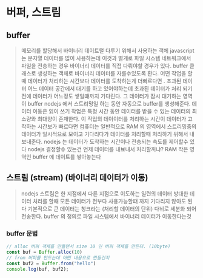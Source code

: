 

# 버퍼, 스트림

## buffer
> 메모리를 할당해서 바이너리 데이트럴 다루기 위해서 사용하는 객체
> javascript 는 문자열 데이터를 많이 사용하는데 이것과 별게로 파일 시스템 
> 네트워크에서 파일을 전송하는 경우 바이너리 데이터를 직접  다뤄야할 경우가 있다.
> buffer 클래스로 생성하는 객체로 바이너리 데이터를 자를수있도록 환다.
> 어떤 작업을 할때 데이터가 처리하는 시간보다 데이터를 도착하는게 더빠르다면 .
> 초과된 데이터 어느 데이터 공간에서 대기를 하고 있어야하는데 
> 초과된 데이터가 처리 되기 전에 데이터가 어느정도 쌓일떄까지 기다린다.
> 그 데이터가 잠시 대기하는 영역이 buffer
> nodejs 에서 스트리밍일 하는 동안 자동으로 buffer를 생성해준다.
> 데이터 이동은 읽이 쓰기 작업은 특정 시간 동안 데이터를 받을 수 있는 데이터의 최소량와 최대양이 존재한다.
> 이 작업의 데이이터를 처리하는 시간이 데이터가 고착하는 시간보가 빠르다면
> 컴퓨터는 일반적으로 RAM 의 영역에서 스트리밍중의 데이터가 일시적으로 모이고 기다리다가
> 데이터를 처리할때 처리하기 위해서 내보내준다.
> nodejs 는 데이터가 도착하는 시간이나 전송되는 속도를 제어할수 있다
> nodejs 결정할수 있는건 언제 데이터를 내뵤내서 처리할꺼냐?
> RAM 작은 영역인 buffer 에 데이트를 쌓아놓는다


## 스트림 (stream)  (바이너리 데이터가 이동)
> nodejs 스트림은 한 지점에서 다른 지점으로 이도하는 일련의 데이터
> 방대한 데이터 처리를 할때 모든 데이터가 전부다 사용가능할떄 까지 기다리지 않아도 된다
> 기본적으로 큰 데이터는 청크라는 (처리할 데이터의 단위) 다뉘로 세분화 되어 전송한다.
> buffer 의 정의로 파일 시스템에서 바이너리 데이터가 이동한다는것

### buffer 문법

```js
// alloc 버퍼 객체를 만들면서 size 10 인 버퍼 객체를 만든다. (10byte)
const buf = Buffer.alloc(10)
// from 버퍼를 만드는데 어떤 내용으로 만들건지
const buf2 = Buffer.from("hello")
console.log(buf, buf2);